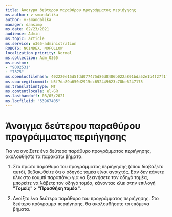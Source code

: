 ```yaml
---
title: Άνοιγμα δεύτερου παραθύρου προγράμματος περιήγησης
ms.author: v-smandalika
author: v-smandalika
manager: dansimp
ms.date: 02/23/2021
audience: Admin
ms.topic: article
ms.service: o365-administration
ROBOTS: NOINDEX, NOFOLLOW
localization_priority: Normal
ms.collection: Adm_O365
ms.custom:
- "9002531"
- "7375"
ms.openlocfilehash: 402220e15d5fdd077475d86d8486b022a801bda52e1b4f27f1fa385f31316f39
ms.sourcegitcommit: b5f7da89a650d2915dc652449623c78be6247175
ms.translationtype: MT
ms.contentlocale: el-GR
ms.lasthandoff: 08/05/2021
ms.locfileid: "53967405"
---
```

# <a name="open-a-second-browser-window"></a>Άνοιγμα δεύτερου παραθύρου προγράμματος περιήγησης

Για να ανοίξετε ένα δεύτερο παράθυρο προγράμματος περιήγησης, ακολουθήστε τα παρακάτω βήματα:

1. Στο πρώτο παράθυρο του προγράμματος περιήγησης (όπου διαβάζετε αυτό), βεβαιωθείτε ότι ο οδηγός τομέα είναι ανοιχτός. Εάν δεν κάνετε κλικ στο κουμπί παραπάνω για να ξεκινήσετε τον οδηγό τομέα, μπορείτε να λάβετε τον οδηγό τομέα, κάνοντας κλικ στην επιλογή **"Τομείς" > "Προσθήκη τομέα".**

2. Ανοίξτε ένα δεύτερο παράθυρο του προγράμματος περιήγησης. Στο δεύτερο πρόγραμμα περιήγησης, θα ακολουθήσετε τα επόμενα βήματα.
